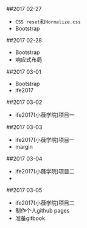##2017 02-27
* `CSS reset`和`Normalize.css`
* Bootstrap

##2017 02-28
* Bootstrap
* 响应式布局

##2017 03-01
* Bootstrap
* ife2017

##2017 03-02
* ife2017(小薇学院)项目一

##2017 03-03
* ife2017(小薇学院)项目一
* margin

##2017 03-04
* ife2017(小薇学院)项目二
* 
##2017 03-05
* ife2017(小薇学院)项目二
* 制作个人github pages
* 准备gitbook
